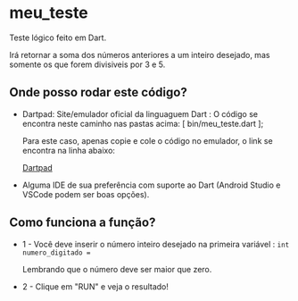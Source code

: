 # meu_teste

Teste lógico feito em Dart.

Irá retornar a soma dos números anteriores a um inteiro desejado, 
mas somente os que forem divisiveis por 3 e 5.

## Onde posso rodar este código?

- Dartpad: Site/emulador oficial da linguaguem Dart :
  O código se encontra neste caminho nas pastas acima: [ bin/meu_teste.dart ];
    
    Para este caso, apenas copie e cole o código no emulador, o link se encontra na linha abaixo: 
    
  [Dartpad](https://dartpad.dev/?)

- Alguma IDE de sua preferência com suporte ao Dart (Android Studio e VSCode podem ser boas opções).


## Como funciona a função?

- 1 - Você deve inserir o número inteiro desejado na primeira variável : ``` int numero_digitado = ```

    Lembrando que o número deve ser maior que zero.

- 2 - Clique em "RUN" e veja o resultado!
